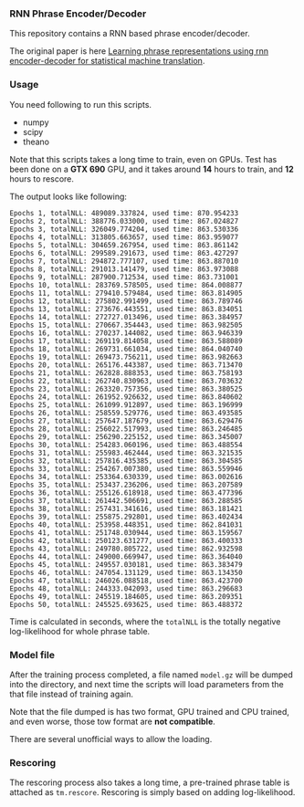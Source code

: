 ### RNN Phrase Encoder/Decoder

This repository	contains a RNN based phrase encoder/decoder.

The original paper is here [Learning phrase representations using rnn encoder-decoder for statistical machine translation][1].

### Usage

You need following to run this scripts.

- numpy
- scipy
- theano

Note that this scripts takes a long time to train, even on GPUs. Test has been done on a **GTX 690** GPU, and it takes around **14** hours to train, and **12** hours to rescore.

The output looks like following:

	Epochs 1, totalNLL: 489089.337824, used time: 870.954233
	Epochs 2, totalNLL: 388776.033000, used time: 867.024827
	Epochs 3, totalNLL: 326049.774204, used time: 863.530336
	Epochs 4, totalNLL: 313805.663657, used time: 863.959077
	Epochs 5, totalNLL: 304659.267954, used time: 863.861142
	Epochs 6, totalNLL: 299589.291673, used time: 863.427297
	Epochs 7, totalNLL: 294872.777107, used time: 863.887010
	Epochs 8, totalNLL: 291013.141479, used time: 863.973088
	Epochs 9, totalNLL: 287900.712534, used time: 863.731001
	Epochs 10, totalNLL: 283769.578505, used time: 864.008877
	Epochs 11, totalNLL: 279410.579484, used time: 863.814905
	Epochs 12, totalNLL: 275802.991499, used time: 863.789746
	Epochs 13, totalNLL: 273676.443551, used time: 863.834051
	Epochs 14, totalNLL: 272727.013496, used time: 863.384957
	Epochs 15, totalNLL: 270667.354443, used time: 863.982505
	Epochs 16, totalNLL: 270237.144082, used time: 863.946339
	Epochs 17, totalNLL: 269119.814058, used time: 863.588089
	Epochs 18, totalNLL: 269731.661034, used time: 864.040740
	Epochs 19, totalNLL: 269473.756211, used time: 863.982663
	Epochs 20, totalNLL: 265176.443387, used time: 863.713470
	Epochs 21, totalNLL: 262828.888353, used time: 863.758193
	Epochs 22, totalNLL: 262740.830963, used time: 863.703632
	Epochs 23, totalNLL: 263320.757356, used time: 863.380525
	Epochs 24, totalNLL: 261952.926632, used time: 863.840602
	Epochs 25, totalNLL: 261099.912897, used time: 863.196999
	Epochs 26, totalNLL: 258559.529776, used time: 863.493585
	Epochs 27, totalNLL: 257647.187679, used time: 863.629476
	Epochs 28, totalNLL: 256022.517993, used time: 863.246485
	Epochs 29, totalNLL: 256290.225152, used time: 863.345007
	Epochs 30, totalNLL: 254283.060196, used time: 863.488554
	Epochs 31, totalNLL: 255983.462444, used time: 863.321535
	Epochs 32, totalNLL: 257816.435385, used time: 863.304585
	Epochs 33, totalNLL: 254267.007380, used time: 863.559946
	Epochs 34, totalNLL: 253364.630339, used time: 863.002616
	Epochs 35, totalNLL: 253437.236206, used time: 863.207589
	Epochs 36, totalNLL: 255126.618918, used time: 863.477396
	Epochs 37, totalNLL: 261442.506691, used time: 863.288585
	Epochs 38, totalNLL: 257431.341616, used time: 863.181421
	Epochs 39, totalNLL: 255875.292801, used time: 863.402434
	Epochs 40, totalNLL: 253958.448351, used time: 862.841031
	Epochs 41, totalNLL: 251748.030944, used time: 863.159567
	Epochs 42, totalNLL: 250123.631277, used time: 863.400333
	Epochs 43, totalNLL: 249780.805722, used time: 862.932598
	Epochs 44, totalNLL: 249000.669947, used time: 863.364040
	Epochs 45, totalNLL: 249557.030181, used time: 863.383479
	Epochs 46, totalNLL: 247054.131129, used time: 863.134350
	Epochs 47, totalNLL: 246026.088518, used time: 863.423700
	Epochs 48, totalNLL: 244333.042093, used time: 863.296683
	Epochs 49, totalNLL: 245519.184605, used time: 863.209351
	Epochs 50, totalNLL: 245525.693625, used time: 863.488372

Time is calculated in seconds, where the `totalNLL` is the totally negative log-likelihood for whole phrase table.

### Model file
After the training process completed, a file named `model.gz` will be dumped into the directory, and next time the scripts will load parameters from the that file instead of training again.

Note that the file dumped is has two format, GPU trained and CPU trained, and even worse, those tow format are **not compatible**.

There are several unofficial ways to allow the loading.

### Rescoring
The rescoring process also takes a long time, a pre-trained phrase table is attached as `tm.rescore`. Rescoring is simply based on adding log-likelihood.

[1]: http://arxiv.org/pdf/1406.1078.pdf
